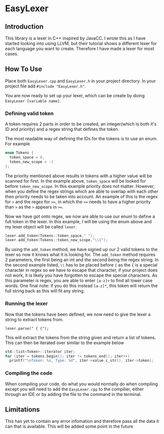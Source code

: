 # EasyLexer

## Introduction
This library is a lexer in C++ inspired by JavaCC. 
I wrote this as I have started looking into using LLVM, but their tutorial shows a different lexer for each language you want to create.
Therefore I have made a lexer for most cases.

## How To Use
Place both `EasyLexer.cpp` and `EasyLexer.h` in your project directory. In your project file add `#include "EasyLexer.h"`.

You are now ready to set up your lexer, which can be create by doing `EasyLexer [variable name]`.

### Defining valid token
A token requires 2 parts in order to be created, an integer(which is both it's ID and priority) and a regex string that defines the token.

The most readable way of defining the IDs for the tokens is to use an enum. For example

```c
enum Tokens {
  token_space = 0,
  token_new_scope = -1
};
```

The priority mentioned above results in tokens with a higher value will be scanned for first. In the example above, `token_space` will be looked for before `token_new_scope`. In this example priority does not matter. However, when you define the regex strings which are able to overlap with each other then priority needs to be taken into account. An example of this is the regex for `>` and the regex for `>=`, in which the `>=` needs to have a higher priority than `>` as the `>` appears in `>=`.

Now we have got onto regex, we now are able to use our enum to define a full token in the lexer. In this example, I will be using the enum above and my lexer object will be called `lexer`.

```c
lexer.add_token(Tokens::token_space," ");
lexer.add_token(Tokens::token_new_scope,"\\{");
```

By using the `add_token` method, we have signed up our 2 valid tokens to the lexer so now it knows what it is looking for. The `add_token` method requires 2 parameters, the first being an int and the second being the regex string. In the second example listed, `\\` has to be placed before `{` as the `{` is a special character in regex so we have to escape that character, if your project does not work, it is likely you have forgotten to escape the special characters. As this parameter is regex, you are able to enter `[a-z]+` to find all lower case words. One final note: if you do this instead `[a-z]*`, this token will return the full string back as this will fit any string.


### Running the lexer

Now that the tokens have been defined, we now need to give the lexer a string to extract tokens from. 

`lexer.parse(" { {");`

This will extract the tokens from the string given and return a list of tokens. This can then be iterated over similar to the example below

```c
std::list<Token>::iterator iter;
for (iter = tokens.begin(); iter != tokens.end(); iter++)
  printf("\nToken: %s, Type: %d", iter->value.c_str(), iter->token);
```

### Compiling the code
When compiling your code, do what you would normally do when compiling except you will need to add the `EasyLexer.cpp` to the compilier, either through an IDE or by adding the file to the command in the terminal.


## Limitations
This has yet to contain any error infomation and therefore pass all the data it can that is available. This will be added some point in the future
